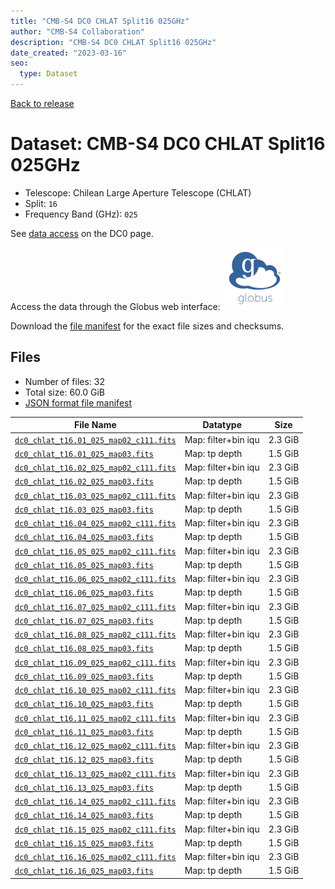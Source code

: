 ```yaml
---
title: "CMB-S4 DC0 CHLAT Split16 025GHz"
author: "CMB-S4 Collaboration"
description: "CMB-S4 DC0 CHLAT Split16 025GHz"
date_created: "2023-03-16"
seo:
  type: Dataset
---
```


[Back to release](./dc0.html#datasets)

# Dataset: CMB-S4 DC0 CHLAT Split16 025GHz

- Telescope: Chilean Large Aperture Telescope (CHLAT) 
- Split: `16`
- Frequency Band (GHz): `025`

See [data access](./dc0.html#data-access) on the DC0 page.

Access the data through the Globus web interface: [![Download via Globus](images/globus-logo.png)](https://app.globus.org/file-manager?origin_id=38f01147-f09e-483d-a552-3866669a846d&origin_path=%2Fdatareleases%2Fdc0%2Fmission%2Fchlat%2Fsplit16%2F025%2F)

Download the [file manifest](https://g-456d30.0ed28.75bc.data.globus.org/datareleases/dc0/mission/chlat/split16/025/manifest.json) for the exact file sizes and checksums.

## Files

- Number of files: 32
- Total size: 60.0 GiB
- [JSON format file manifest](https://g-456d30.0ed28.75bc.data.globus.org/datareleases/dc0/mission/chlat/split16/025/manifest.json)

|                                                                               File Name                                                                               |      Datatype       |  Size   |
| --------------------------------------------------------------------------------------------------------------------------------------------------------------------- | ------------------- | ------- |
| [`dc0_chlat_t16.01_025_map02_c111.fits`](https://g-456d30.0ed28.75bc.data.globus.org/datareleases/dc0/mission/chlat/split16/025/dc0_chlat_t16.01_025_map02_c111.fits) | Map: filter+bin iqu | 2.3 GiB |
| [`dc0_chlat_t16.01_025_map03.fits`](https://g-456d30.0ed28.75bc.data.globus.org/datareleases/dc0/mission/chlat/split16/025/dc0_chlat_t16.01_025_map03.fits)           | Map: tp depth       | 1.5 GiB |
| [`dc0_chlat_t16.02_025_map02_c111.fits`](https://g-456d30.0ed28.75bc.data.globus.org/datareleases/dc0/mission/chlat/split16/025/dc0_chlat_t16.02_025_map02_c111.fits) | Map: filter+bin iqu | 2.3 GiB |
| [`dc0_chlat_t16.02_025_map03.fits`](https://g-456d30.0ed28.75bc.data.globus.org/datareleases/dc0/mission/chlat/split16/025/dc0_chlat_t16.02_025_map03.fits)           | Map: tp depth       | 1.5 GiB |
| [`dc0_chlat_t16.03_025_map02_c111.fits`](https://g-456d30.0ed28.75bc.data.globus.org/datareleases/dc0/mission/chlat/split16/025/dc0_chlat_t16.03_025_map02_c111.fits) | Map: filter+bin iqu | 2.3 GiB |
| [`dc0_chlat_t16.03_025_map03.fits`](https://g-456d30.0ed28.75bc.data.globus.org/datareleases/dc0/mission/chlat/split16/025/dc0_chlat_t16.03_025_map03.fits)           | Map: tp depth       | 1.5 GiB |
| [`dc0_chlat_t16.04_025_map02_c111.fits`](https://g-456d30.0ed28.75bc.data.globus.org/datareleases/dc0/mission/chlat/split16/025/dc0_chlat_t16.04_025_map02_c111.fits) | Map: filter+bin iqu | 2.3 GiB |
| [`dc0_chlat_t16.04_025_map03.fits`](https://g-456d30.0ed28.75bc.data.globus.org/datareleases/dc0/mission/chlat/split16/025/dc0_chlat_t16.04_025_map03.fits)           | Map: tp depth       | 1.5 GiB |
| [`dc0_chlat_t16.05_025_map02_c111.fits`](https://g-456d30.0ed28.75bc.data.globus.org/datareleases/dc0/mission/chlat/split16/025/dc0_chlat_t16.05_025_map02_c111.fits) | Map: filter+bin iqu | 2.3 GiB |
| [`dc0_chlat_t16.05_025_map03.fits`](https://g-456d30.0ed28.75bc.data.globus.org/datareleases/dc0/mission/chlat/split16/025/dc0_chlat_t16.05_025_map03.fits)           | Map: tp depth       | 1.5 GiB |
| [`dc0_chlat_t16.06_025_map02_c111.fits`](https://g-456d30.0ed28.75bc.data.globus.org/datareleases/dc0/mission/chlat/split16/025/dc0_chlat_t16.06_025_map02_c111.fits) | Map: filter+bin iqu | 2.3 GiB |
| [`dc0_chlat_t16.06_025_map03.fits`](https://g-456d30.0ed28.75bc.data.globus.org/datareleases/dc0/mission/chlat/split16/025/dc0_chlat_t16.06_025_map03.fits)           | Map: tp depth       | 1.5 GiB |
| [`dc0_chlat_t16.07_025_map02_c111.fits`](https://g-456d30.0ed28.75bc.data.globus.org/datareleases/dc0/mission/chlat/split16/025/dc0_chlat_t16.07_025_map02_c111.fits) | Map: filter+bin iqu | 2.3 GiB |
| [`dc0_chlat_t16.07_025_map03.fits`](https://g-456d30.0ed28.75bc.data.globus.org/datareleases/dc0/mission/chlat/split16/025/dc0_chlat_t16.07_025_map03.fits)           | Map: tp depth       | 1.5 GiB |
| [`dc0_chlat_t16.08_025_map02_c111.fits`](https://g-456d30.0ed28.75bc.data.globus.org/datareleases/dc0/mission/chlat/split16/025/dc0_chlat_t16.08_025_map02_c111.fits) | Map: filter+bin iqu | 2.3 GiB |
| [`dc0_chlat_t16.08_025_map03.fits`](https://g-456d30.0ed28.75bc.data.globus.org/datareleases/dc0/mission/chlat/split16/025/dc0_chlat_t16.08_025_map03.fits)           | Map: tp depth       | 1.5 GiB |
| [`dc0_chlat_t16.09_025_map02_c111.fits`](https://g-456d30.0ed28.75bc.data.globus.org/datareleases/dc0/mission/chlat/split16/025/dc0_chlat_t16.09_025_map02_c111.fits) | Map: filter+bin iqu | 2.3 GiB |
| [`dc0_chlat_t16.09_025_map03.fits`](https://g-456d30.0ed28.75bc.data.globus.org/datareleases/dc0/mission/chlat/split16/025/dc0_chlat_t16.09_025_map03.fits)           | Map: tp depth       | 1.5 GiB |
| [`dc0_chlat_t16.10_025_map02_c111.fits`](https://g-456d30.0ed28.75bc.data.globus.org/datareleases/dc0/mission/chlat/split16/025/dc0_chlat_t16.10_025_map02_c111.fits) | Map: filter+bin iqu | 2.3 GiB |
| [`dc0_chlat_t16.10_025_map03.fits`](https://g-456d30.0ed28.75bc.data.globus.org/datareleases/dc0/mission/chlat/split16/025/dc0_chlat_t16.10_025_map03.fits)           | Map: tp depth       | 1.5 GiB |
| [`dc0_chlat_t16.11_025_map02_c111.fits`](https://g-456d30.0ed28.75bc.data.globus.org/datareleases/dc0/mission/chlat/split16/025/dc0_chlat_t16.11_025_map02_c111.fits) | Map: filter+bin iqu | 2.3 GiB |
| [`dc0_chlat_t16.11_025_map03.fits`](https://g-456d30.0ed28.75bc.data.globus.org/datareleases/dc0/mission/chlat/split16/025/dc0_chlat_t16.11_025_map03.fits)           | Map: tp depth       | 1.5 GiB |
| [`dc0_chlat_t16.12_025_map02_c111.fits`](https://g-456d30.0ed28.75bc.data.globus.org/datareleases/dc0/mission/chlat/split16/025/dc0_chlat_t16.12_025_map02_c111.fits) | Map: filter+bin iqu | 2.3 GiB |
| [`dc0_chlat_t16.12_025_map03.fits`](https://g-456d30.0ed28.75bc.data.globus.org/datareleases/dc0/mission/chlat/split16/025/dc0_chlat_t16.12_025_map03.fits)           | Map: tp depth       | 1.5 GiB |
| [`dc0_chlat_t16.13_025_map02_c111.fits`](https://g-456d30.0ed28.75bc.data.globus.org/datareleases/dc0/mission/chlat/split16/025/dc0_chlat_t16.13_025_map02_c111.fits) | Map: filter+bin iqu | 2.3 GiB |
| [`dc0_chlat_t16.13_025_map03.fits`](https://g-456d30.0ed28.75bc.data.globus.org/datareleases/dc0/mission/chlat/split16/025/dc0_chlat_t16.13_025_map03.fits)           | Map: tp depth       | 1.5 GiB |
| [`dc0_chlat_t16.14_025_map02_c111.fits`](https://g-456d30.0ed28.75bc.data.globus.org/datareleases/dc0/mission/chlat/split16/025/dc0_chlat_t16.14_025_map02_c111.fits) | Map: filter+bin iqu | 2.3 GiB |
| [`dc0_chlat_t16.14_025_map03.fits`](https://g-456d30.0ed28.75bc.data.globus.org/datareleases/dc0/mission/chlat/split16/025/dc0_chlat_t16.14_025_map03.fits)           | Map: tp depth       | 1.5 GiB |
| [`dc0_chlat_t16.15_025_map02_c111.fits`](https://g-456d30.0ed28.75bc.data.globus.org/datareleases/dc0/mission/chlat/split16/025/dc0_chlat_t16.15_025_map02_c111.fits) | Map: filter+bin iqu | 2.3 GiB |
| [`dc0_chlat_t16.15_025_map03.fits`](https://g-456d30.0ed28.75bc.data.globus.org/datareleases/dc0/mission/chlat/split16/025/dc0_chlat_t16.15_025_map03.fits)           | Map: tp depth       | 1.5 GiB |
| [`dc0_chlat_t16.16_025_map02_c111.fits`](https://g-456d30.0ed28.75bc.data.globus.org/datareleases/dc0/mission/chlat/split16/025/dc0_chlat_t16.16_025_map02_c111.fits) | Map: filter+bin iqu | 2.3 GiB |
| [`dc0_chlat_t16.16_025_map03.fits`](https://g-456d30.0ed28.75bc.data.globus.org/datareleases/dc0/mission/chlat/split16/025/dc0_chlat_t16.16_025_map03.fits)           | Map: tp depth       | 1.5 GiB |
